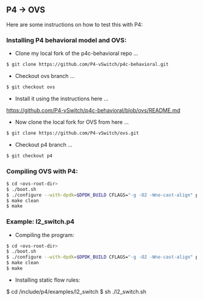 ## P4 -> OVS

Here are some instructions on how to test this with P4:

### Installing P4 behavioral model and OVS:

* Clone my local fork of the p4c-behavioral repo ...

``` bash
$ git clone https://github.com/P4-vSwitch/p4c-behavioral.git
```

* Checkout ovs branch ...

``` bash
$ git checkout ovs
```

* Install it using the instructions here ...

https://github.com/P4-vSwitch/p4c-behavioral/blob/ovs/README.md

* Now clone the local fork for OVS from here ...

``` bash
$ git clone https://github.com/P4-vSwitch/ovs.git
``` 

* Checkout p4 branch ...

``` bash
$ git checkout p4
```

### Compiling OVS with P4:

``` bash
$ cd <ovs-root-dir>
$ ./boot.sh
$ ./configure --with-dpdk=$DPDK_BUILD CFLAGS="-g -O2 -Wno-cast-align" p4inputfile=<p4-program> p4outputdir=/root/ovs/include/p4/src
$ make clean
$ make
```

### Example: l2_switch.p4

* Compiling the program:

``` bash
$ cd <ovs-root-dir>
$ ./boot.sh
$ ./configure --with-dpdk=$DPDK_BUILD CFLAGS="-g -O2 -Wno-cast-align" p4inputfile=<ovs-root-dir>/include/p4/examples/l2_switch/l2_switch.p4 p4outputdir=/root/ovs/include/p4/src
$ make clean
$ make
```

* Installing static flow rules:

$ cd <ovs-root-dir>/include/p4/examples/l2_switch
$ sh ./l2_switch.sh
